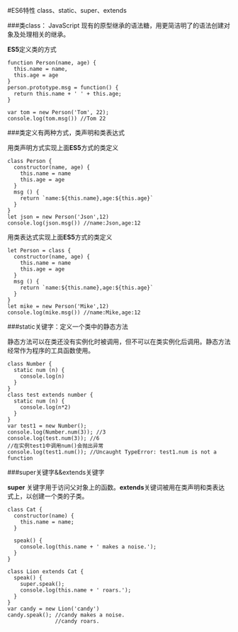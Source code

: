 #ES6特性  class、static、super、extends

###类class： JavaScript 现有的原型继承的语法糖，用更简洁明了的语法创建对象及处理相关的继承。

**ES5**定义类的方式

    function Person(name, age) {
      this.name = name,
      this.age = age
    }
    person.prototype.msg = function() {
      return this.name + ' ' + this.age;
    }
    
    var tom = new Person('Tom', 22);
    console.log(tom.msg()) //Tom 22

###类定义有两种方式，类声明和类表达式

用类声明方式实现上面**ES5**方式的类定义

    class Person {
      constructor(name, age) {
        this.name = name
        this.age = age
      }
      msg () {
        return `name:${this.name},age:${this.age}`
      }
    }
    let json = new Person('Json',12)
    console.log(json.msg()) //name:Json,age:12

用类表达式实现上面**ES5**方式的类定义

    let Person = class {
      constructor(name, age) {
        this.name = name
        this.age = age
      }
      msg () {
        return `name:${this.name},age:${this.age}`
      }
    }
    let mike = new Person('Mike',12)
    console.log(mike.msg()) //name:Mike,age:12



###static关键字：定义一个类中的静态方法

静态方法可以在类还没有实例化时被调用，但不可以在类实例化后调用。静态方法经常作为程序的工具函数使用。

    class Number {
      static num (n) {
        console.log(n)
      }
    }
    class test extends number {
      static num (n) {
        console.log(n*2)
      }
    }
    var test1 = new Number();
    console.log(Number.num(3)); //3
    console.log(test.num(3)); //6
    //在实例test1中调用num()会抛出异常
    console.log(test1.num()); //Uncaught TypeError: test1.num is not a function



###super关键字&&extends关键字

**super** 关键字用于访问父对象上的函数。**extends**关键词被用在类声明和类表达式上，以创建一个类的子类。

    class Cat { 
      constructor(name) {
        this.name = name;
      }
      
      speak() {
        console.log(this.name + ' makes a noise.');
      }
    }
    
    class Lion extends Cat {
      speak() {
        super.speak();
        console.log(this.name + ' roars.');
      }
    }
    var candy = new Lion('candy')
    candy.speak(); //candy makes a noise.
                   //candy roars.

